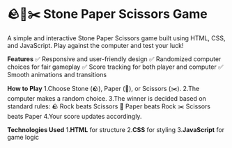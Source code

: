 # 🪨📄✂️ Stone Paper Scissors Game <br>
A simple and interactive Stone Paper Scissors game built using HTML, CSS, and JavaScript. Play against the computer and test your luck!<br>

**Features**
✅ Responsive and user-friendly design
✅ Randomized computer choices for fair gameplay
✅ Score tracking for both player and computer
✅ Smooth animations and transitions<br>

**How to Play**
1.Choose Stone (🪨), Paper (📄), or Scissors (✂️).
2.The computer makes a random choice.
3.The winner is decided based on standard rules:
🪨 Rock beats Scissors
📄 Paper beats Rock
✂️ Scissors beats Paper
4.Your score updates accordingly.<br>

**Technologies Used**
1.**HTML** for structure
2.**CSS** for styling
3.**JavaScript** for game logic
